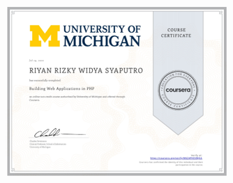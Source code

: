 ![](https://raw.githubusercontent.com/RiyanRIS/sertifikat/master/coursera/Building%20Web%20Applications%20in%20PHP/Coursera-Building%20Web%20Applications%20in%20PHP_page-0001.jpg)